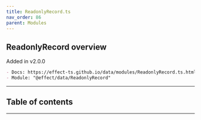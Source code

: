 ```yaml
---
title: ReadonlyRecord.ts
nav_order: 86
parent: Modules
---
```


## ReadonlyRecord overview

Added in v2.0.0

```md
- Docs: https://effect-ts.github.io/data/modules/ReadonlyRecord.ts.html
- Module: "@effect/data/ReadonlyRecord"
```

---

<h2 class="text-delta">Table of contents</h2>

---
